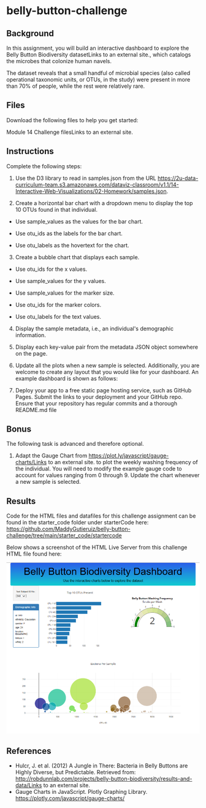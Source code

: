 # belly-button-challenge
## Background
In this assignment, you will build an interactive dashboard to explore the Belly Button Biodiversity datasetLinks to an external site., which catalogs the microbes that colonize human navels.

The dataset reveals that a small handful of microbial species (also called operational taxonomic units, or OTUs, in the study) were present in more than 70% of people, while the rest were relatively rare.

## Files
Download the following files to help you get started:

Module 14 Challenge filesLinks to an external site.

## Instructions
Complete the following steps:

1. Use the D3 library to read in samples.json from the URL https://2u-data-curriculum-team.s3.amazonaws.com/dataviz-classroom/v1.1/14-Interactive-Web-Visualizations/02-Homework/samples.json.

2. Create a horizontal bar chart with a dropdown menu to display the top 10 OTUs found in that individual.

- Use sample_values as the values for the bar chart.

- Use otu_ids as the labels for the bar chart.

- Use otu_labels as the hovertext for the chart.

3. Create a bubble chart that displays each sample.

- Use otu_ids for the x values.

- Use sample_values for the y values.

- Use sample_values for the marker size.

- Use otu_ids for the marker colors.

- Use otu_labels for the text values.

4. Display the sample metadata, i.e., an individual's demographic information.

5. Display each key-value pair from the metadata JSON object somewhere on the page.

6. Update all the plots when a new sample is selected. Additionally, you are welcome to create any layout that you would like for your dashboard. An example dashboard is shown as follows:

7. Deploy your app to a free static page hosting service, such as GitHub Pages. Submit the links to your deployment and your GitHub repo. Ensure that your repository has regular commits and a thorough README.md file

## Bonus
The following task is advanced and therefore optional.

1. Adapt the Gauge Chart from https://plot.ly/javascript/gauge-charts/Links to an external site. to plot the weekly washing frequency of the individual. You will need to modify the example gauge code to account for values ranging from 0 through 9. Update the chart whenever a new sample is selected.



## Results

Code for the HTML files and datafiles for this challenge assignment can be found in the starter_code folder under starterCode here: https://github.com/MaddyGutieruiz/belly-button-challenge/tree/main/starter_code/startercode

Below shows a screenshot of the HTML Live Server from this challenge HTML file found here: 

![Bellybutton_Challenge](https://github.com/MaddyGutieruiz/belly-button-challenge/blob/main/Bellybutton_Challenge.png)

## References
- Hulcr, J. et al. (2012) A Jungle in There: Bacteria in Belly Buttons are Highly Diverse, but Predictable. Retrieved from: http://robdunnlab.com/projects/belly-button-biodiversity/results-and-data/Links to an external site.
- Gauge Charts in JavaScript. Plotly Graphing Library. https://plotly.com/javascript/gauge-charts/
